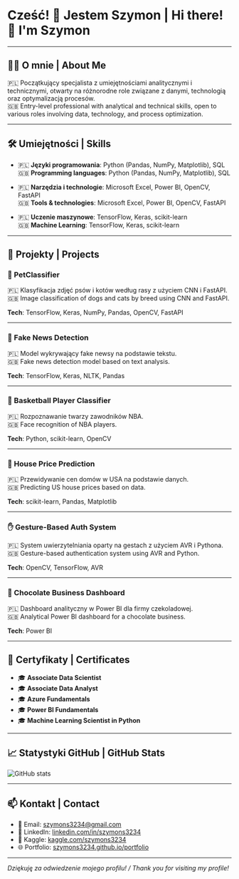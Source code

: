 # Cześć! 👋 Jestem Szymon | Hi there! 👋 I'm Szymon

---

## 🧑‍💻 O mnie | About Me

🇵🇱 Początkujący specjalista z umiejętnościami analitycznymi i technicznymi, otwarty na różnorodne role związane z danymi, technologią oraz optymalizacją procesów.  
🇬🇧 Entry-level professional with analytical and technical skills, open to various roles involving data, technology, and process optimization.

---

## 🛠️ Umiejętności | Skills

- 🇵🇱 **Języki programowania**: Python (Pandas, NumPy, Matplotlib), SQL  
  🇬🇧 **Programming languages**: Python (Pandas, NumPy, Matplotlib), SQL

- 🇵🇱 **Narzędzia i technologie**: Microsoft Excel, Power BI, OpenCV, FastAPI  
  🇬🇧 **Tools & technologies**: Microsoft Excel, Power BI, OpenCV, FastAPI

- 🇵🇱 **Uczenie maszynowe**: TensorFlow, Keras, scikit-learn  
  🇬🇧 **Machine Learning**: TensorFlow, Keras, scikit-learn

---

## 💼 Projekty | Projects

### 🐶 PetClassifier  
🇵🇱 Klasyfikacja zdjęć psów i kotów według rasy z użyciem CNN i FastAPI.  
🇬🇧 Image classification of dogs and cats by breed using CNN and FastAPI.

**Tech**: TensorFlow, Keras, NumPy, Pandas, OpenCV, FastAPI

---

### 📰 Fake News Detection  
🇵🇱 Model wykrywający fake newsy na podstawie tekstu.  
🇬🇧 Fake news detection model based on text analysis.

**Tech**: TensorFlow, Keras, NLTK, Pandas

---

### 🏀 Basketball Player Classifier  
🇵🇱 Rozpoznawanie twarzy zawodników NBA.  
🇬🇧 Face recognition of NBA players.

**Tech**: Python, scikit-learn, OpenCV

---

### 🏡 House Price Prediction  
🇵🇱 Przewidywanie cen domów w USA na podstawie danych.  
🇬🇧 Predicting US house prices based on data.

**Tech**: scikit-learn, Pandas, Matplotlib

---

### ✋ Gesture-Based Auth System  
🇵🇱 System uwierzytelniania oparty na gestach z użyciem AVR i Pythona.  
🇬🇧 Gesture-based authentication system using AVR and Python.

**Tech**: OpenCV, TensorFlow, AVR

---

### 🍫 Chocolate Business Dashboard  
🇵🇱 Dashboard analityczny w Power BI dla firmy czekoladowej.  
🇬🇧 Analytical Power BI dashboard for a chocolate business.

**Tech**: Power BI

---

## 📜 Certyfikaty | Certificates

- 🎓 **Associate Data Scientist**
- 🎓 **Associate Data Analyst**
- 🎓 **Azure Fundamentals**
- 🎓 **Power BI Fundamentals**
- 🎓 **Machine Learning Scientist in Python**

---

## 📈 Statystyki GitHub | GitHub Stats

![GitHub stats](https://github-readme-stats.vercel.app/api?username=szymons3234&show_icons=true&theme=dracula&locale=pl)

---

## 📫 Kontakt | Contact

- 📧 Email: [szymons3234@gmail.com](mailto:szymons3234@gmail.com)
- 💼 LinkedIn: [linkedin.com/in/szymons3234](https://linkedin.com/in/szymons3234)
- 🧠 Kaggle: [kaggle.com/szymons3234](https://www.kaggle.com/szymons3234)
- 🌐 Portfolio: [szymons3234.github.io/portfolio](https://szymons3234.github.io/portfolio)

---

_Dziękuję za odwiedzenie mojego profilu! / Thank you for visiting my profile!_
